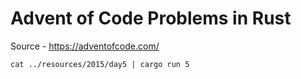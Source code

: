 # Advent of Code Problems in Rust

Source - https://adventofcode.com/

```
cat ../resources/2015/day5 | cargo run 5
```
